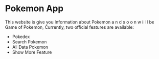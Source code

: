 # Pokemon App

This website is give you Information about Pokemon a n d s o o n w i l l be Game of Pokemon,
Currently, two official features are available:

- Pokedex
- Search Pokemon
- All Data Pokemon
- Show More Feature
